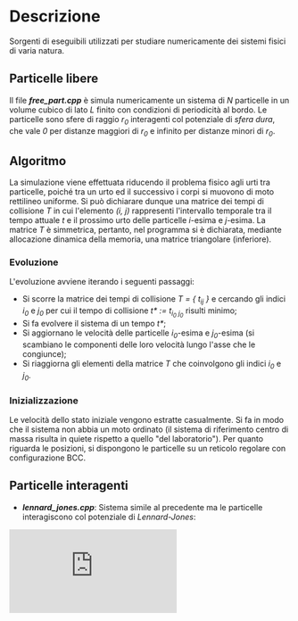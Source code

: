 # Descrizione

Sorgenti di eseguibili utilizzati per studiare numericamente dei sistemi fisici di varia natura.

## Particelle libere

Il file  ***free_part.cpp*** è simula numericamente un sistema di _N_ particelle in un volume cubico di lato _L_ finito con condizioni di periodicità al bordo.
Le particelle sono sfere di raggio _r<sub>0</sub>_ interagenti col potenziale di _sfera dura_, che vale _0_ per distanze maggiori di _r<sub>0</sub>_ e infinito per distanze minori di _r<sub>0</sub>_.

## Algoritmo

La simulazione viene effettuata riducendo il problema fisico agli urti tra
particelle, poiché tra un urto ed il successivo i corpi si muovono di
moto rettilineo uniforme.
Si può dichiarare dunque una matrice dei tempi di collisione _T_ in cui l'elemento _(i, j)_ rappresenti l'intervallo temporale tra il tempo attuale _t_ e il prossimo urto delle particelle _i_-esima e _j_-esima.
La matrice _T_ è simmetrica, pertanto, nel programma si è dichiarata, mediante allocazione dinamica della memoria, una matrice triangolare (inferiore).

### Evoluzione

L'evoluzione avviene iterando i seguenti passaggi:

* Si scorre la matrice dei tempi di collisione _T = { t<sub>ij</sub> }_ e cercando gli indici _i<sub>0</sub>_ e _j<sub>0</sub>_ per cui il tempo di collisione _t* := t<sub>i<sub>0</sub> j<sub>0</sub>_ risulti minimo;
* Si fa evolvere il sistema di un tempo _t*_;
* Si aggiornano le velocità delle particelle _i<sub>0</sub>_-esima e _j<sub>0</sub>_-esima (si scambiano le componenti delle loro velocità lungo l'asse che le congiunce);
* Si riaggiorna gli elementi della matrice _T_ che coinvolgono gli indici _i<sub>0</sub>_ e _j<sub>0</sub>_.

### Inizializzazione

Le velocità dello stato iniziale vengono estratte casualmente.
Si fa in modo che il sistema non abbia un moto ordinato (il sistema di riferimento centro
di massa risulta in quiete rispetto a quello "del laboratorio").
Per quanto riguarda le posizioni, si dispongono le particelle su un reticolo regolare
con configurazione BCC.

## Particelle interagenti

* ***lennard_jones.cpp***:
Sistema simile al precedente ma le particelle interagiscono col potenziale di _Lennard-Jones_:

![LJ](http://www.sciweavers.org/tex2img.php?eq=U%28r%29%20%3D%20k%5Cepsilon%20%5Cbigg%5B%0A%5Cbigg%28%5Cfrac%7B%5Csigma%7D%7Br%7D%5Cbigg%29%5E%7Bm%7D%0A%20-%20%5Cbigg%28%5Cfrac%7B%5Csigma%7D%7Br%7D%5Cbigg%29%5En%0A%5Cbigg%5D%0A%5Cqquad%0A%28k%2Cm%2Cn%29%20%3D%20%284%2C12%2C6%29.&bc=White&fc=Black&im=jpg&fs=12&ff=arev&edit=0)



